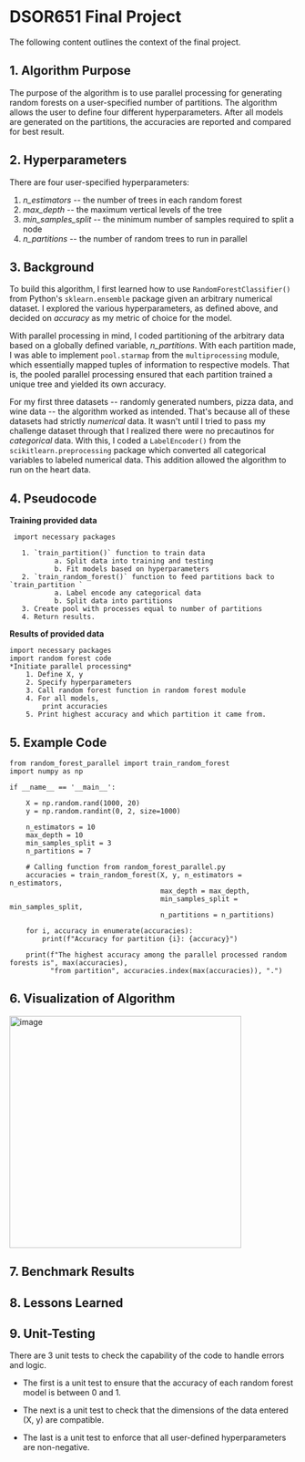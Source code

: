 # DSOR651 Final Project
The following content outlines the context of the final project.  

## 1. Algorithm Purpose
The purpose of the algorithm is to use parallel processing for generating random forests on a user-specified number of partitions.  The algorithm allows the user to define four different hyperparameters.  After all models are generated on the partitions, the accuracies are reported and compared for best result.  

## 2. Hyperparameters
There are four user-specified hyperparameters:

1.    *n_estimators* --   the number of trees in each random forest
2.    *max_depth* --  the maximum vertical levels of the tree
3.    *min_samples_split* --  the minimum number of samples required to split a node
4.    *n_partitions* --  the number of random trees to run in parallel

## 3. Background
To build this algorithm, I first learned how to use `RandomForestClassifier()` from Python's `sklearn.ensemble` package given an arbitrary numerical dataset. I explored the various hyperparameters, as defined above, and decided on *accuracy* as my metric of choice for the model.

With parallel processing in mind, I coded partitioning of the arbitrary data based on a globally defined variable, *n_partitions*.  With each partition made, I was able to implement `pool.starmap` from the `multiprocessing` module, which essentially mapped tuples of information to respective models.  That is, the pooled parallel processing ensured that each partition trained a unique tree and yielded its own accuracy.  

For my first three datasets -- randomly generated numbers, pizza data, and wine data -- the algorithm worked as intended.  That's because all of these datasets had strictly *numerical* data.  It wasn't until I tried to pass my challenge dataset through that I realized there were no precautinos for *categorical* data.  With this, I coded a `LabelEncoder()` from the `scikitlearn.preprocessing` package which converted all categorical variables to labeled numerical data.  This addition allowed the algorithm to run on the heart data.  

## 4. Pseudocode

   **Training provided data**

     import necessary packages
     
       1. `train_partition()` function to train data
               a. Split data into training and testing
               b. Fit models based on hyperparameters
       2. `train_random_forest()` function to feed partitions back to `train_partition `
               a. Label encode any categorical data
               b. Split data into partitions
       3. Create pool with processes equal to number of partitions
       4. Return results.

   **Results of provided data**
   
    import necessary packages
    import random forest code
    *Initiate parallel processing*
        1. Define X, y
        2. Specify hyperparameters
        3. Call random forest function in random forest module
        4. For all models,
            print accuracies
        5. Print highest accuracy and which partition it came from.

## 5. Example Code

    from random_forest_parallel import train_random_forest
    import numpy as np

    if __name__ == '__main__':

        X = np.random.rand(1000, 20)
        y = np.random.randint(0, 2, size=1000)
    
        n_estimators = 10 
        max_depth = 10
        min_samples_split = 3
        n_partitions = 7
    
        # Calling function from random_forest_parallel.py
        accuracies = train_random_forest(X, y, n_estimators = n_estimators, 
                                         max_depth = max_depth, 
                                         min_samples_split = min_samples_split, 
                                         n_partitions = n_partitions)
    
        for i, accuracy in enumerate(accuracies):
            print(f"Accuracy for partition {i}: {accuracy}")
            
        print(f"The highest accuracy among the parallel processed random forests is", max(accuracies),
              "from partition", accuracies.index(max(accuracies)), ".")

## 6. Visualization of Algorithm

<img width="407" alt="image" src="https://github.com/mollymori3/DSOR651_project/assets/144690206/655ec083-e605-492f-bb0e-7b518c024479">


## 7. Benchmark Results

## 8. Lessons Learned

## 9. Unit-Testing
There are 3 unit tests to check the capability of the code to handle errors and logic.  
- The first is a unit test to ensure that the accuracy of each random forest model is between 0 and 1.

- The next is a unit test to check that the dimensions of the data entered (X, y) are compatible.

- The last is a unit test to enforce that all user-defined hyperparameters are non-negative. 
